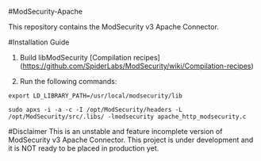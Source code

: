 #ModSecurity-Apache

This repository contains the ModSecurity v3 Apache Connector.

#Installation Guide

1. Build libModSecurity [Compilation recipes]
(https://github.com/SpiderLabs/ModSecurity/wiki/Compilation-recipes)

2. Run the following commands:

`export LD_LIBRARY_PATH=/usr/local/modsecurity/lib`

`sudo apxs -i -a -c -I /opt/ModSecurity/headers -L /opt/ModSecurity/src/.libs/ -lmodsecurity apache_http_modsecurity.c`

#Disclaimer
This is an unstable and feature incomplete version of ModSecurity v3 Apache Connector. This project is under development and it is NOT ready to be placed in production yet.
